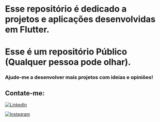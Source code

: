 # Esse repositório é dedicado a projetos e aplicações desenvolvidas em Flutter.

# Esse é um repositório Público (Qualquer pessoa pode olhar).

### Ajude-me a desenvolver mais projetos com ideias e opiniões!

## Contate-me:

[![LinkedIn](https://img.shields.io/badge/LinkedIn-000?style=for-the-badge&logo=linkedin&logoColor=0E76A8)](https://www.linkedin.com/in/andre-ribeiro-l%C3%A9li-741a57180/)

[![Instagram](https://img.shields.io/badge/Instagram-000?style=for-the-badge&logo=instagram)](https://www.instagram.com/_andreleli)